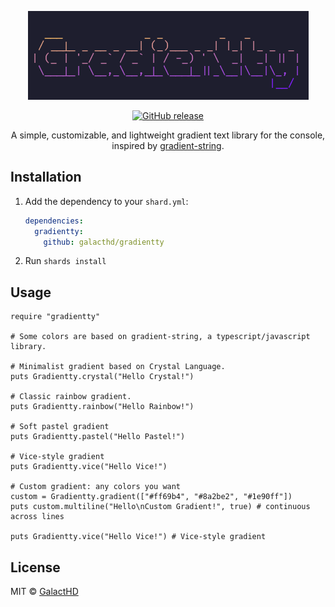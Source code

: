 <p align="center">
  <img src="gradientty.png" alt="Gradientty logo" width="449" height="142">
</p>

<p align="center">
  <a href="https://github.com/galacthd/gradientty/releases">
    <img src="https://img.shields.io/github/release/galacthd/gradientty.svg" alt="GitHub release">
  </a>
</p>

<p align="center">
  A simple, customizable, and lightweight gradient text library for the console, inspired by <a href="https://github.com/bokub/gradient-string">gradient-string</a>.
</p>

## Installation

1. Add the dependency to your `shard.yml`:

   ```yaml
   dependencies:
     gradientty:
       github: galacthd/gradientty
   ```

2. Run `shards install`

## Usage

```crystal
require "gradientty"

# Some colors are based on gradient-string, a typescript/javascript library.

# Minimalist gradient based on Crystal Language.
puts Gradientty.crystal("Hello Crystal!")

# Classic rainbow gradient.
puts Gradientty.rainbow("Hello Rainbow!")

# Soft pastel gradient
puts Gradientty.pastel("Hello Pastel!")

# Vice-style gradient
puts Gradientty.vice("Hello Vice!")

# Custom gradient: any colors you want
custom = Gradientty.gradient(["#ff69b4", "#8a2be2", "#1e90ff"])
puts custom.multiline("Hello\nCustom Gradient!", true) # continuous across lines

puts Gradientty.vice("Hello Vice!") # Vice-style gradient
```

## License

MIT © [GalactHD](https://github.com/galacthd)

